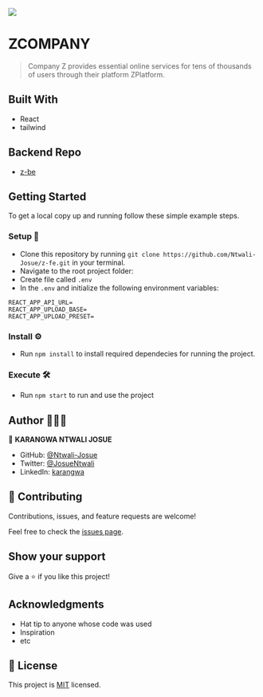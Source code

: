![](https://img.shields.io/badge/ZCOMPANY-blue)

# ZCOMPANY

> Company Z provides essential online services for tens of thousands of users through their
platform ZPlatform.

## Built With 

- React
- tailwind

## Backend Repo 
- [z-be](https://github.com/Ntwali-Josue/z-be)

## Getting Started 

To get a local copy up and running follow these simple example steps.

### Setup 🔂 
- Clone this repository by running `git clone https://github.com/Ntwali-Josue/z-fe.git` in your terminal.
- Navigate to the root project folder:
- Create file called `.env`
- In the `.env` and initialize the following environment variables:
```
REACT_APP_API_URL= 
REACT_APP_UPLOAD_BASE= 
REACT_APP_UPLOAD_PRESET= 
```
### Install ⚙️
- Run `npm install` to install required dependecies for running the project.

### Execute 🛠️
- Run `npm start` to run and use the project

## Author 👨🏾‍💻

👤 **KARANGWA NTWALI JOSUE**

- GitHub: [@Ntwali-Josue](https://github.com/Ntwali-Josue)
- Twitter: [@JosueNtwali](https://twitter.com/JosueNtwali)
- LinkedIn: [karangwa](https://linkedin.com/in/karangwa)

## 🤝 Contributing

Contributions, issues, and feature requests are welcome!

Feel free to check the [issues page](../../issues/).

## Show your support

Give a ⭐️ if you like this project!

## Acknowledgments

- Hat tip to anyone whose code was used
- Inspiration
- etc

## 📝 License

This project is [MIT](./MIT.md) licensed.
